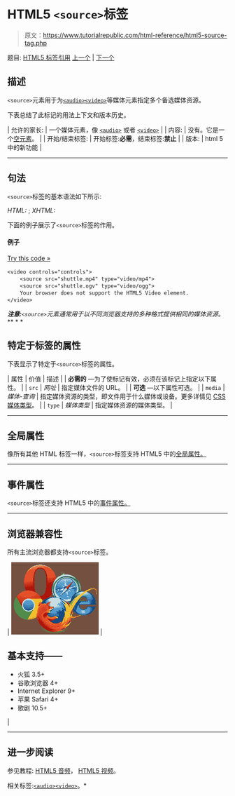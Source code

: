 # HTML5 `<source>`标签

> 原文：<https://www.tutorialrepublic.com/html-reference/html5-source-tag.php>

题目: [HTML5 标签引用](html5-tags.php) [上一个](html-small-tag.php) | [下一个](html-span-tag.php)

## 描述

`<source>`元素用于为[`<audio>`](html5-audio-tag.php)[`<video>`](html5-video-tag.php)等媒体元素指定多个备选媒体资源。

下表总结了此标记的用法上下文和版本历史。

| 允许的家长: | 一个媒体元素，像 [`<audio>`](html5-audio-tag.php) 或者 [`<video>`](html5-video-tag.php) |
| 内容: | 没有。它是一个[空元素](../html-tutorial/html-elements.php#empty-elements)。 |
| 开始/结束标签: | 开始标签:**必需**，结束标签:**禁止** |
| 版本: | html 5 中的新功能 |

* * *

## 句法

`<source>`标签的基本语法如下所示:

*HTML:* <source>; *XHTML:* <source />

下面的例子展示了`<source>`标签的作用。

#### 例子

[Try this code »](../codelab.php?topic=html5&file=source-tag "Try this code using online Editor")

```
<video controls="controls">
    <source src="shuttle.mp4" type="video/mp4">
    <source src="shuttle.ogv" type="video/ogg">
    Your browser does not support the HTML5 Video element.
</video>
```

 ***注意:**`<source>`元素通常用于以不同浏览器支持的多种格式提供相同的媒体资源。*  ** * *

## 特定于标签的属性

下表显示了特定于`<source>`标签的属性。

| 属性 | 价值 | 描述 |
| **必需的** —为了使标记有效，必须在该标记上指定以下属性。 |
| `src` | *网址* | 指定媒体文件的 URL。 |
| **可选** —以下属性可选。 |
| `media` | *媒体-查询* | 指定媒体资源的类型，即文件用于什么媒体或设备。更多详情见 [CSS 媒体类型](../css-tutorial/css-media-types.php)。 |
| `type` | *媒体类型* | 指定媒体资源的媒体类型。 |

* * *

## 全局属性

像所有其他 HTML 标签一样，`<source>`标签支持 HTML5 中的[全局属性。](html5-global-attributes.php)

* * *

## 事件属性

`<source>`标签还支持 HTML5 中的[事件属性。](html5-event-attributes.php)

* * *

## 浏览器兼容性

所有主流浏览器都支持`<source>`标签。

| ![Browsers Icon](img/e9331123c77668c1832e541c2fca1002.png) | 

## 基本支持——

*   火狐 3.5+
*   谷歌浏览器 4+
*   Internet Explorer 9+
*   苹果 Safari 4+
*   歌剧 10.5+

 |

* * *

## 进一步阅读

参见教程: [HTML5 音频](../html-tutorial/html5-audio.php)， [HTML5 视频](../html-tutorial/html5-video.php)。

相关标签:[`<audio>`](html5-audio-tag.php)[`<video>`](html5-video-tag.php)。*